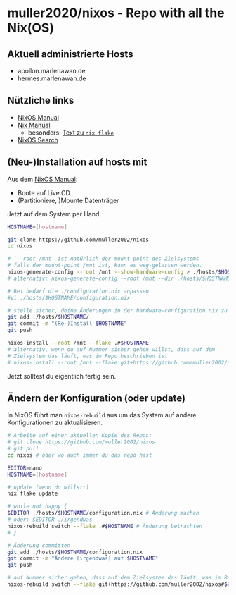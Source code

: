 # muller2020/nixos - Repo with all the Nix(OS)

## Aktuell administrierte Hosts

- apollon.marlenawan.de
- hermes.marlenawan.de

## Nützliche links

- [NixOS Manual](https://nixos.org/manual/nixos/stable/)
- [Nix Manual](https://nixos.org/manual/nix/stable/)
  - besonders: [Text zu `nix flake`](https://nixos.org/manual/nix/stable/command-ref/new-cli/nix3-flake.html)
- [NixOS Search](https://search.nixos.org/)

## (Neu-)Installation auf hosts mit

Aus dem [NixOS Manual](https://nixos.org/manual/nixos/stable/#sec-installation):

- Boote auf Live CD
- (Partitioniere, )Mounte Datenträger

Jetzt auf dem System per Hand:

```bash
HOSTNAME=[hostname]

git clone https://github.com/muller2002/nixos
cd nixos

# `--root /mnt` ist natürlich der mount-point des Zielsystems
# falls der mount-point /mnt ist, kann es weg-gelassen werden.
nixos-generate-config --root /mnt --show-hardware-config > ./hosts/$HOSTNAME/hardware-configuration.nix
# alternativ: nixos-generate-config --root /mnt --dir ./hosts/$HOSTNAME

# Bei bedarf die ./configuration.nix anpassen
#vi ./hosts/$HOSTNAME/configuration.nix

# stelle sicher, deine Änderungen in der hardware-configuration.nix zu speichern
git add ./hosts/$HOSTNAME/
git commit -m "(Re-)Install $HOSTNAME"
git push

nixos-install --root /mnt --flake .#$HOSTNAME
# alternativ, wenn du auf Nummer sicher gehen willst, dass auf dem
# Zielsystem das läuft, was im Repo beschrieben ist
# nixos-install --root /mnt --flake git+https://github.com/muller2002/nixos#$HOSTNAME
```

Jetzt solltest du eigentlich fertig sein.

## Ändern der Konfiguration (oder update)

In NixOS führt man `nixos-rebuild` aus um das System auf andere Konfigurationen zu aktualisieren.

```bash
# Arbeite auf einer aktuellen Kopie des Repos:
# git clone https://github.com/muller2002/nixos
# git pull
cd nixos # oder wo auch immer du das repo hast

EDITOR=nano
HOSTNAME=[hostname]

# update (wenn du willst:)
nix flake update

# while not happy {
$EDITOR ./hosts/$HOSTNAME/configuration.nix # Änderung machen
# oder: $EDITOR ./irgendwas
nixos-rebuild switch --flake .#$HOSTNAME # Änderung betrachten
# }

# Änderung committen
git add ./hosts/$HOSTNAME/configuration.nix
git commit -m "Ändere [irgendwas] auf $HOSTNAME"
git push

# auf Nummer sicher gehen, dass auf dem Zielsystem das läuft, was im Repo beschrieben ist
nixos-rebuild switch --flake git+https://github.com/muller2002/nixos#$HOSTNAME

```
